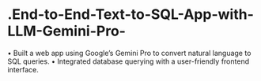 # .End-to-End-Text-to-SQL-App-with-LLM-Gemini-Pro-
•	Built a web  app using Google’s Gemini Pro to convert natural language to SQL queries.
•	Integrated database querying with a user-friendly frontend interface.
